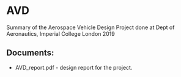 # AVD
Summary of the Aerospace Vehicle Design Project done at Dept of Aeronautics, Imperial College London 2019 

## Documents:

- AVD_report.pdf - design report for the project.
